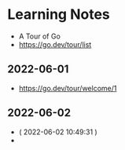 # Learning Notes

- A Tour of Go
- https://go.dev/tour/list

## 2022-06-01

- https://go.dev/tour/welcome/1

## 2022-06-02

- ( 2022-06-02 10:49:31 )
-
